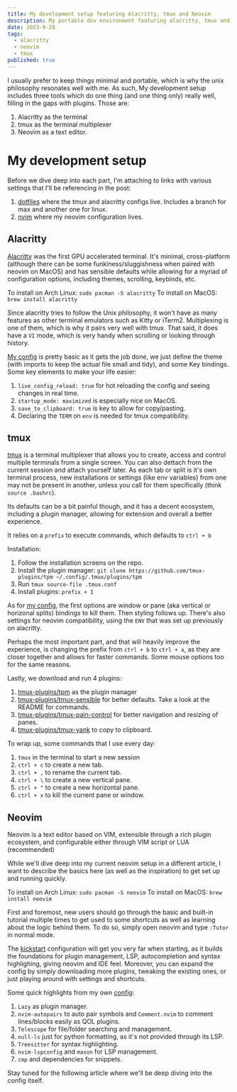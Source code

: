 ```yaml
---
title: My development setup featuring Alacritty, tmux and Neovim
description: My portable dev environment featuring alacritty, tmux and neovim
date: 2023-9-28
tags:
  - alacritty
  - neovim
  - tmux
published: true
---
```


I usually prefer to keep things minimal and portable, which is why the unix philosophy resonates well with me. As such, My development setup includes three tools which do one thing (and one thing only) really well, filling in the gaps with plugins. Those are:
1. Alacritty as the terminal
2. tmux as the terminal multiplexer
3. Neovim as a text editor.

# My development setup

Before we dive deep into each part, I'm attaching to links with various settings that I'll be referencing in the post:
1. [dotfiles](https://github.com/nanchano/dotfiles/tree/linux) where the tmux and alacritty configs live. Includes a branch for max and another one for linux.
2. [nvim](https://github.com/nanchano/nvim) where my neovim configuration lives.

## Alacritty
[Alacritty](https://github.com/alacritty/alacritty) was the first GPU accelerated terminal. It's minimal, cross-platform (although there can be some funkiness/sluggishness when paired with neovim on MacOS) and has sensible defaults while allowing for a myriad of configuration options, including themes, scrolling, keybinds, etc.

To install on Arch Linux: `sudo pacman -S alacritty`
To install on MacOS: `brew install alacritty`

Since alacritty tries to follow the Unix philosophy, it won't have as many features as other terminal emulators such as Kitty or iTerm2. Multiplexing is one of them, which is why it pairs very well with tmux. That said, it does have a `VI` mode, which is very handy when scrolling or looking through history.

[My config](https://github.com/nanchano/dotfiles/tree/mac/alacritty) is pretty basic as it gets the job done, we just define the theme (with imports to keep the actual file small and tidy), and some Key bindings. Some key elements to make your life easier:
1. `live_config_reload: true` for hot reloading the config and seeing changes in real time.
2. `startup_mode: maximized` is especially nice on MacOS.
3. `save_to_clipboard: true` is key to allow for copy/pasting.
4. Declaring the `TERM` on `env` is needed for tmux compatibility.

## tmux
[tmux](https://github.com/tmux/tmux) is a terminal multiplexer that allows you to create, access and control multiple terminals from a single screen. You can also dettach from the current session and attach yourself later. As each tab or split is it's own terminal process, new installations or settings (like env variables) from one may not be present in another, unless you call for them specifically (think `source .bashrc`).

Its defaults can be a bit painful though, and it has a decent ecosystem, including a plugin manager, allowing for extension and overall a better experience.

It relies on a `prefix` to execute commands, which defaults to `ctrl + b`

Installation:
1. Follow the installation screens on the repo.
2. Install the plugin manager: `git clone https://github.com/tmux-plugins/tpm ~/.config/.tmux/plugins/tpm`
3. Run `tmux source-file .tmux.conf`
4. Install plugins: `prefix + I`

As for [my config](https://github.com/nanchano/dotfiles/blob/mac/.tmux.conf), the first options are window or pane (aka vertical or horizonal splits) bindings to kill them. Then styling follows up. There's also settings for neovim compatibility, using the `ENV` that was set up previously on alacritty.

Perhaps the most important part, and that will heavily improve the experience, is changing the prefix from `ctrl + b` to `ctrl + a`, as they are closer together and allows for faster commands. Some mouse options too for the same reasons.

Lastly, we download and run 4 plugins:
1. [tmux-plugins/tpm](https://github.com/tmux-plugins/tpm) as the plugin manager
2. [tmux-plugins/tmux-sensible](https://github.com/tmux-plugins/tmux-sensible) for better defaults. Take a look at the README for commands.
3. [tmux-plugins/tmux-pain-control](https://github.com/tmux-plugins/tmux-pain-control) for better navigation and resizing of panes.
3. [tmux-plugins/tmux-yank](https://github.com/tmux-plugins/tmux-yank) to copy to clipboard.

To wrap up, some commands that I use every day:
1. `tmux` in the terminal to start a new session
2. `ctrl + c` to create a new tab.
3. `ctrl + ,` to rename the current tab.
4. `ctrl + \` to create a new vertical pane.
5. `ctrl + "` to create a new horizontal pane.
6. `ctrl + x` to kill the current pane or window.

## Neovim
Neovim is a text editor based on VIM, extensible through a rich plugin ecosystem, and configurable either through VIM script or LUA (recommended)

While we'll dive deep into my current neovim setup in a different article, I want to describe the basics here (as well as the inspiration) to get set up and running quickly.

To install on Arch Linux: `sudo pacman -S neovim`
To install on MacOS: `brew install neovim`

First and foremost, new users should go through the basic and built-in tutorial multiple times to get used to some shortcuts as well as learning about the logic behind them. To do so, simply open neovim and type `:Tutor` in normal mode.

The [kickstart](https://github.com/nvim-lua/kickstart.nvim) configuration will get you very far when starting, as it builds the foundations for plugin management, LSP, autocompletion and syntax highlighing, giving neovim and IDE feel. Moreover, you can expand the config by simply downloading more plugins, tweaking the existing ones, or just playing around with settings and shortcuts.

Some quick highlights from my own [config](https://github.com/nanchano/nvim/blob/main/init.lua):
1. `Lazy` as plugin manager.
2. `nvim-autopairs` to auto pair symbols and `Comment.nvim` to comment lines/blocks easily as QOL plugins.
3. `Telescope` for file/folder searching and management.
4. `null-ls` just for python formatting, as it's not provided through its LSP.
5. `Treesitter` for syntax highlighting.
6. `nvim-lspconfig` and `mason` for LSP management.
7. `cmp` and dependencies for snippets.

Stay tuned for the following article where we'll be deep diving into the config itself.
